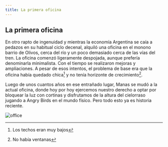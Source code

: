 ```yaml
---
title: La primera oficina
---
```

## La primera oficina
En otro rapto de ingenuidad y mientras la economía Argentina se caía a pedazos en su habitual ciclo decenal, alquiló una oficina en el monono barrio de Olivos, cerca del río y un poco demasiado cerca de las vías del tren.
La oficina comenzó ligeramente despojada, aunque prefería denominarla minimalista. Con el tiempo se realizaron mejoras y ampliaciones. A pesar de esos intentos, el problema de base era que la oficina había quedado chica[^1] y no tenía horizonte de crecimiento[^2]. 

Luego de unos cuantos años en ese entrañado lugar, Manas se mudó a la actual oficina, donde hoy por hoy ejercemos nuestro derecho a optar por bloquear la luz con cortinas y disfrutamos de la altura del cielorraso jugando a Angry Birds en el mundo físico. Pero todo esto ya es historia reciente.

![office](/images/office.svg)

[^1]: Los techos eran muy bajos

[^2]: No había ventanas